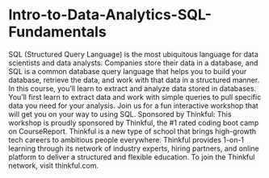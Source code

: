# Intro-to-Data-Analytics-SQL-Fundamentals
SQL (Structured Query Language) is the most ubiquitous language for data scientists and data analysts. Companies store their data in a database, and SQL is a common database query language that helps you to build your database, retrieve the data, and work with that data in a structured manner.  In this course, you’ll learn to extract and analyze data stored in databases. You’ll first learn to extract data and work with simple queries to pull specific data you need for your analysis. Join us for a fun interactive workshop that will get you on your way to using SQL.
Sponsored by Thinkful:
This workshop is proudly sponsored by Thinkful, the #1 rated coding boot camp on CourseReport. Thinkful is a new type of school that brings high-growth tech careers to ambitious people everywhere. Thinkful provides 1-on-1 learning through its network of industry experts, hiring partners, and online platform to deliver a structured and flexible education. To join the Thinkful network, visit thinkful.com.
